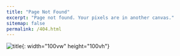 ```yaml
---
title: "Page Not Found"
excerpt: "Page not found. Your pixels are in another canvas."
sitemap: false
permalink: /404.html
---
```


![title](https://img.freepik.com/premium-vector/404-error-page-not-found-banner-with-cable-and-socket-or-cord-plug-for-website-blue_249405-130.jpg?w=2000){: width="100vw" height="100vh"}
